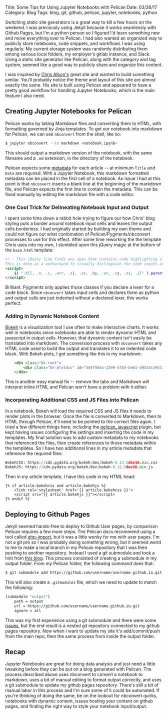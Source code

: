 Title: Some Tips for Using Jupyter Notebooks with Pelican
Date: 03/26/17
Category: Blog
Tags: blog, git, github, pelican, jupyter, notebooks, python

Switching static site generators is a great way to kill a few hours on the weekend. I was previously using Jekyll because it works seamlessly with Github Pages, but I'm a python person so I figured I'd learn something new and move everything over to Pelican. I had also wanted an organized way to publicly store notebooks, code snippets, and workflows I was using regularly. My current storage system was randomly distributing them among various local folders, my employer's gitlab instance, and Slack. Using a static site generator like Pelican, along with the category and tag system, seemed like a good way to publicly share and organize this content.

I was inspired by [Chris Albon's](https://chrisalbon.com/) great site and wanted to build something similar. You'll probably notice the theme and layout of this site are almost exactly the same. His site is built using Pelican and appeared to have a pretty good workflow for handling Jupyter Notebooks, which is the main feature I also need.

## Creating Jupyter Notebooks for Pelican
Pelican works by taking Markdown files and converting them to HTML, with formatting governed by Jinja templates. To get our notebook into markdown for Pelican, we can use `nbconvert` from the shell, like so:

```bash
$ jupyter nbconvert --to markdown <notebook.ipynb>
```

This should output a markdown version of the notebook, with the same filename and a `.md` extension, in the directory of the notebook.

Pelican expects some [metadata](http://docs.getpelican.com/en/latest/content.html#file-metadata) for each article -- at minimum `Title` and `Date` are required.  With a Jupyter Notebook, this markdown formatted metadata can be placed in the first cell of a notebook. An issue I had at this point is that `nbconvert` inserts a blank line at the beginning of the markdown file, and Pelican expects the first line to contain the metadata. This can be fixed manually by editing the markdown file with a code editor.

### One Cool Trick for Delineating Notebook Input and Output
I spent some time down a rabbit hole trying to figure our how Chris' blog styling puts a border around notebook input cells and leaves the output cells borderless. I had originally started by building my own theme and could not figure out what combination of Pelican/Pygments/nbconvert processes to use for this effect. After some time reworking the the template Chris uses into my own, I stumbled upon this jQuery magic at the bottom of the `base.html` template:

```html
<!-- This jQuery line finds any span that contains code highlighting classes and then selects the parent <pre> tag and adds a border. 
This is done as a workaround to visually distinguish the code inputs and outputs -->
<script>
    $( ".hll, .n, .c, .err, .s1, .ss, .bp, .vc, .vg, .vi, .il" ).parent( "pre" ).css( "border", "1px solid #DEDEDE" );
</script>
```

Brilliant. Pygments only applies those classes if you declare a lexer for a code block. Since `nbconvert` takes input cells and declares them as python and output cells are just indented without a declared lexer, this works perfect.

### Adding in Dynamic Notebook Content
[Bokeh](http://bokeh.pydata.org/en/latest/) is a visualization tool I use often to make interactive charts. It works well in notebooks since notebooks are able to render dynamic HTML and javascript in output cells. However, that dynamic content isn't easily be translated into markdown. The conversion process with `nbconvert` takes any HTML code used to build the output and translates it to an indented code block. With Bokeh plots, I got something like this in my markdown:

```html
    <div class="bk-root">
        <div class="bk-plotdiv" id="4d4f8b4a-2299-47b4-be81-d951dca9511e"></div>
    </div>
```

This is another easy manual fix -- remove the tabs and Markdown will interpret inline HTML and Pelican won't have a problem with it either.

### Incorporating Additional CSS and JS Files into Pelican
In a notebook, Bokeh will load the required CSS and JS files it needs to render plots in the browser. Once the file is converted to Markdown, then to HTML through Pelican, it'll need to be pointed to the correct files again. I tried a few different things here, including the [pelican_javascript](https://github.com/mortada/pelican_javascript) plugin, but kept having issues configuring the settings and inserting the code in my templates. My final solution was to add custom metadata to my notebooks that referenced the files, then create references to those metadata within the templates. So I have two additional lines in my article metadata that reference the required files:

```python
BokehCSS: https://cdn.pydata.org/bokeh/dev/bokeh-0.12.5dev16.min.css
BokehJS: https://cdn.pydata.org/bokeh/dev/bokeh-0.12.5dev16.min.js
```

Then in my article template, I have this code in my HTML head:

```jinja   
{% if article.bokehcss and article.bokehjs %}
    <link rel='stylesheet' href='{{ article.bokehcss }}'>
    <script src="{{ article.bokehjs }}"></script>
{% endif %}
```

## Deploying to Github Pages
Jekyll seemed hands-free to deploy to Github User pages, by comparison Pelican requires a few more steps. The Pelican docs recommend using a tool called [ghp-import](http://docs.getpelican.com/en/latest/tips.html#user-pages), but it was a little wonky for me with user pages. I'm not a git pro so I was probably doing something wrong, but it seemed weird to me to make a local branch in my Pelican repository that I was then pushing to another repository. Instead I used a git submodule and took a hint from [this blog](http://hernantz.github.io/how-to-publish-a-pelican-site-on-github.html). This process consisted of creating a submodule in my output folder. From my Pelican folder, the following command does that:

```bash
$ git submodule add https://github.com/username/username.github.io.git output
```

This will also create a `.gitmodules` file, which we need to update to match the following:
```bash
[submodule "output"]
    path = output
    url = https://github.com/username/username.github.io.git
    ignore = all
```

This was my first experience using a git submodule and there were some [issues](http://stackoverflow.com/questions/24603563/error-with-git-already-exists-and-is-not-a-valid-git-repo), but the end result is a nested git repository connected to my github pages repository. Now when I want to update my site it's add/commit/push from the main repo, then the same process from inside the output folder.

## Recap
Jupyter Notebooks are great for doing data analysis and just need a little tweaking before they can be put on a blog generated with Pelican. The process described above uses nbconvert to convert a notebook to markdown, uses a bit of manual editing to format output correctly, and uses a git submodule to update my github pages repository.  There's still a bit of manual labor in this process and I'm sure some of it could be automated. If you're thinking of doing the same, be on the lookout for nbconvert quirks, notebooks with dynamic content, issues hosting your content on github pages, and finding the right way to style your notebook input/output. 